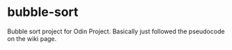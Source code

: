 # bubble-sort
Bubble sort project for Odin Project. Basically just followed the pseudocode on the wiki page.
